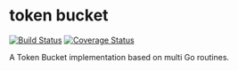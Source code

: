 # token bucket
[![Build Status](https://travis-ci.org/DavidCai1993/ratelimit.svg?branch=master)](https://travis-ci.org/DavidCai1993/ratelimit)
[![Coverage Status](https://coveralls.io/repos/github/DavidCai1993/ratelimit/badge.svg?branch=master)](https://coveralls.io/github/DavidCai1993/ratelimit?branch=master)

A Token Bucket implementation based on multi Go routines.
